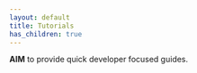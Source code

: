 ```yaml
---
layout: default
title: Tutorials
has_children: true
---
```


**AIM** to provide quick developer focused guides.


